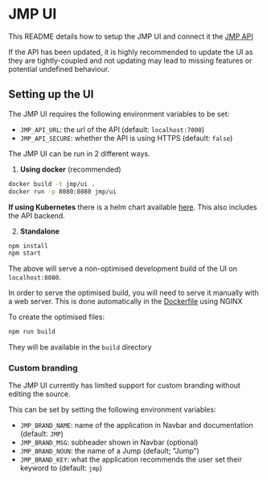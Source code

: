 # JMP UI

This README details how to setup the JMP UI and connect it the [JMP API](https://github.com/djcass44/jmp)

If the API has been updated, it is highly recommended to update the UI as they are tightly-coupled and not updating may lead to missing features or potential undefined behaviour.

## Setting up the UI

The JMP UI requires the following environment variables to be set:
* `JMP_API_URL`: the url of the API (default: `localhost:7000`)
* `JMP_API_SECURE`: whether the API is using HTTPS (default: `false`)

The JMP UI can be run in 2 different ways.

1. **Using docker** (recommended)

```bash
docker build -t jmp/ui .
docker run -p 8080:8080 jmp/ui
```

**If using Kubernetes** there is a helm chart available [here](https://github.com/djcass44/jmp-helm). 
This also includes the API backend.

2. **Standalone**

```bash
npm install
npm start
```

The above will serve a non-optimised development build of the UI on `localhost:8080`. 

In order to serve the optimised build, you will need to serve it manually with a web server. This is done automatically in the [Dockerfile](Dockerfile) using NGINX

To create the optimised files:
```bash
npm run build
```
They will be available in the `build` directory

### Custom branding

The JMP UI currently has limited support for custom branding without editing the source.

This can be set by setting the following environment variables:

* `JMP_BRAND_NAME`: name of the application in Navbar and documentation (default: `JMP`)
* `JMP_BRAND_MSG`: subheader shown in Navbar (optional)
* `JMP_BRAND_NOUN`: the name of a Jump (default; "Jump")
* `JMP_BRAND_KEY`: what the application recommends the user set their keyword to (default: `jmp`)